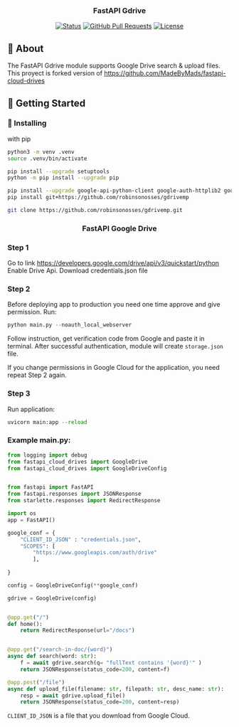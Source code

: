 <h3 align="center">FastAPI Gdrive</h3>

<div align="center">

[![Status](https://img.shields.io/badge/status-active-success.svg)]()
[![GitHub Pull Requests](https://img.shields.io/github/issues-pr/kylelobo/The-Documentation-Compendium.svg)](https://github.com/MadeByMads/fastapi-cloud-drives/pulls)
[![License](https://img.shields.io/badge/license-MIT-blue.svg)](/LICENSE)

</div>


## 🧐 About <a name = "about"></a>

The FastAPI Gdrive module supports Google Drive search & upload files.  
This proyect is forked version of https://github.com/MadeByMads/fastapi-cloud-drives


## 🏁 Getting Started <a name = "getting_started"></a>


### 🔨 Installing
with  pip
```bash
python3 -m venv .venv
source .venv/bin/activate

pip install --upgrade setuptools
python -m pip install --upgrade pip

pip install --upgrade google-api-python-client google-auth-httplib2 google-auth-oauthlib
pip install git+https://github.com/robinsonosses/gdrivemp

git clone https://github.com/robinsonosses/gdrivemp.git
```
<h3 align="center">FastAPI Google Drive</h3>

<div align="center">



</div>

### Step 1
Go to link https://developers.google.com/drive/api/v3/quickstart/python
Enable Drive Api.
Download credentials.json file

### Step 2
Before deploying app to production you need one time approve and give permission.
Run:
```python
python main.py --noauth_local_webserver
```
Follow instruction, get verification code from Google and paste it in terminal. 
After successful authentication, module will create ```storage.json``` file. 

If you change permissions in Google Cloud for the application, you need repeat Step 2 again.

### Step 3
Run application:
```python
uvicorn main:app --reload
```

### Example main.py:

```python
from logging import debug
from fastapi_cloud_drives import GoogleDrive
from fastapi_cloud_drives import GoogleDriveConfig


from fastapi import FastAPI
from fastapi.responses import JSONResponse
from starlette.responses import RedirectResponse

import os
app = FastAPI()

google_conf = {
    "CLIENT_ID_JSON" : "credentials.json",
    "SCOPES": [
        "https://www.googleapis.com/auth/drive"
        ],
    
}

config = GoogleDriveConfig(**google_conf)

gdrive = GoogleDrive(config)


@app.get("/")
def home():
    return RedirectResponse(url="/docs")


@app.get("/search-in-doc/{word}")
async def search(word: str):
    f = await gdrive.search(q= "fullText contains '{word}'" )
    return JSONResponse(status_code=200, content=f)

@app.post("/file")
async def upload_file(filename: str, filepath: str, desc_name: str):
    resp = await gdrive.upload_file()
    return JSONResponse(status_code=200, content=resp)
```

```CLIENT_ID_JSON``` is a file that you download from Google Cloud.
